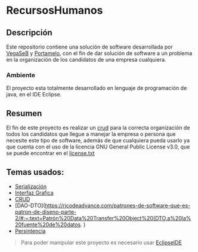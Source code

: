 # RecursosHumanos
## Descripción
Este repositorio contiene una solución de software desarrollada por [VegaSeB](https://github.com/vegaSeB) y [Portamelo](https://github.com/PORTAMELO), con el fin de dar solución de software a un problema en la organización de los candidatos de una empresa cualquiera.
### Ambiente
El proyecto esta totalmente desarrollado en lenguaje de programación de java, en el IDE Eclipse.
## Resumen
El fin de este proyecto es realizar un [crud](https://es.wikipedia.org/wiki/CRUD) para la correcta organización de todos los candidatos que llegue a manejar la empresa o persona que necesite este tipo de software, además de que cualquiera pueda usarlo ya que cuenta con el uso de la licencia GNU General Public License v3.0, que se puede encontrar en el [license.txt](https://github.com/vegaSeB/RecursosHumanos/blob/main/LICENSE)
## Temas usados:
- [Serialización](https://www.simplilearn.com/tutorials/java-tutorial/serialization-in-java#:~:text=Serialization%20in%20Java%20is%20the,then%20de-serialize%20it%20there.)
- [Interfaz Grafica](http://www.jtech.ua.es/historico/plj/restringido/ejercicios/sesion09/sesion09.html)
- [CRUD](https://es.wikipedia.org/wiki/CRUD)
- [DAO-DTO](https://rjcodeadvance.com/patrones-de-software-que-es-patron-de-diseno-parte-2/#:~:text=Patrón%20Data%20Transfer%20Object%20(DTO,a%20la%20fuente%20de%20datos. )
- [Persintencia](https://www.adictosaltrabajo.com/2007/03/15/persistencia-java/)
> Para poder manipular este proyecto es necesario usar [EclipseIDE](https://www.eclipse.org/downloads/)
